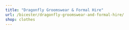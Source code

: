 ```yaml
---
title: "Dragonfly Groomswear & Formal Hire"
url: /bicester/dragonfly-groomswear-and-formal-hire/
shop: clothes
---
```

